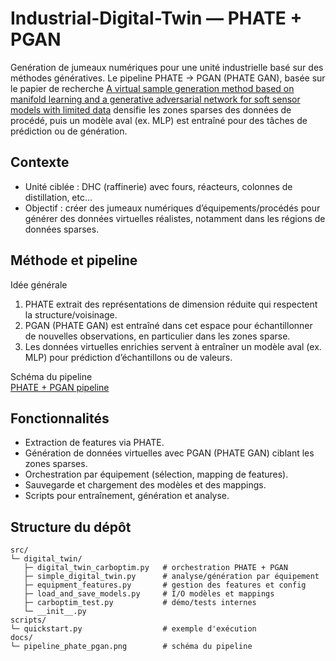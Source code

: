 # Industrial-Digital-Twin — PHATE + PGAN

Genération de jumeaux numériques pour une unité industrielle basé sur des méthodes génératives. Le pipeline PHATE -> PGAN (PHATE GAN), basée sur le papier de recherche [A virtual sample generation method based on manifold learning and a generative adversarial network for soft sensor models with limited data](https://www.sciencedirect.com/science/article/abs/pii/S1876107023004467) densifie les zones sparses des données de procédé, puis un modèle aval (ex. MLP) est entraîné pour des tâches de prédiction ou de génération.

## Contexte
- Unité ciblée : DHC (raffinerie) avec fours, réacteurs, colonnes de distillation, etc...
- Objectif : créer des jumeaux numériques d’équipements/procédés pour générer des données virtuelles réalistes, notamment dans les régions de données sparses.

## Méthode et pipeline
Idée générale
1) PHATE extrait des représentations de dimension réduite qui respectent la structure/voisinage.
2) PGAN (PHATE GAN) est entraîné dans cet espace pour échantillonner de nouvelles observations, en particulier dans les zones sparse.
3) Les données virtuelles enrichies servent à entraîner un modèle aval (ex. MLP) pour prédiction d’échantillons ou de valeurs.

Schéma du pipeline  
[PHATE + PGAN pipeline](docs/pipeline_phate_pgan.jpg)

## Fonctionnalités
- Extraction de features via PHATE.
- Génération de données virtuelles avec PGAN (PHATE GAN) ciblant les zones sparses.
- Orchestration par équipement (sélection, mapping de features).
- Sauvegarde et chargement des modèles et des mappings.
- Scripts pour entraînement, génération et analyse.

## Structure du dépôt

```text
src/
└─ digital_twin/
   ├─ digital_twin_carboptim.py   # orchestration PHATE + PGAN
   ├─ simple_digital_twin.py      # analyse/génération par équipement
   ├─ equipment_features.py       # gestion des features et config
   ├─ load_and_save_models.py     # I/O modèles et mappings
   ├─ carboptim_test.py           # démo/tests internes
   └─ __init__.py
scripts/
└─ quickstart.py                  # exemple d'exécution
docs/
└─ pipeline_phate_pgan.png        # schéma du pipeline


